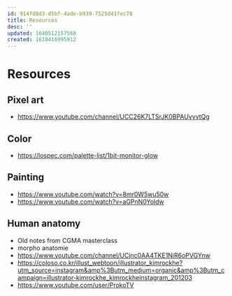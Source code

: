```yaml
---
id: 914fd8d3-d5bf-4ade-b939-7525d41fec78
title: Resources
desc: ''
updated: 1640512157568
created: 1618416995912
---
```


# Resources

## Pixel art
- https://www.youtube.com/channel/UCC26K7LTSrJK0BPAUyyvtQg

## Color
- https://lospec.com/palette-list/1bit-monitor-glow

## Painting
- https://www.youtube.com/watch?v=8mr0W5wu50w
- https://www.youtube.com/watch?v=aGPnN0Yoldw

## Human anatomy
- Old notes from CGMA masterclass
- morpho anatomie
- https://www.youtube.com/channel/UCjnc0AA4TKE1NiR6oPVGYnw
- https://coloso.co.kr/illust_webtoon/illustrator_kimrockhe?utm_source=instagram&amp%3Butm_medium=organic&amp%3Butm_campaign=illustrator-kimrockhe_kimrockheinstagram_201203
- https://www.youtube.com/user/ProkoTV
